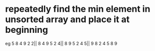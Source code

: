 # repeatedly find the min element in unsorted array and place it at beginning

eg
5 8 4 9 2
2|| 8 4 9 5
2 4|| 8 9 5
2 4 5|| 9 8
2 4 5 8 9

